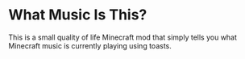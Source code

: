 # What Music Is This?
This is a small quality of life Minecraft mod that simply tells you what Minecraft music is currently playing using toasts.
